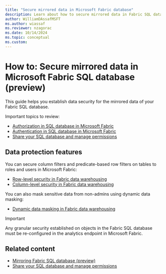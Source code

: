 ```yaml
---
title: "Secure mirrored data in Microsoft Fabric database"
description: Learn about how to secure mirrored data in Fabric SQL database.
author: WilliamDAssafMSFT
ms.author: wiassaf
ms.reviewer: nzagorac
ms.date: 10/14/2024
ms.topic: conceptual
ms.custom:
---
```


# How to: Secure mirrored data in Microsoft Fabric SQL database (preview)

This guide helps you establish data security for the mirrored data of your Fabric SQL database.

Important topics to review:

- [Authorization in SQL database in Microsoft Fabric](authorization.md)
- [Authentication in SQL database in Microsoft Fabric](authentication.md)
- [Share your SQL database and manage permissions](share-sql-manage-permission.md)

## Data protection features

You can secure column filters and predicate-based row filters on tables to roles and users in Microsoft Fabric:

- [Row-level security in Fabric data warehousing](../../data-warehouse/row-level-security.md)
- [Column-level security in Fabric data warehousing](../../data-warehouse/column-level-security.md)

You can also mask sensitive data from non-admins using dynamic data masking:

- [Dynamic data masking in Fabric data warehousing](../../data-warehouse/dynamic-data-masking.md)

> [!IMPORTANT]
> Any granular security established on objects in the Fabric SQL database must be re-configured in the analytics endpoint in Microsoft Fabric.

## Related content

- [Mirroring Fabric SQL database (preview)](mirroring-overview.md)
- [Share your SQL database and manage permissions](share-sql-manage-permission.md)
